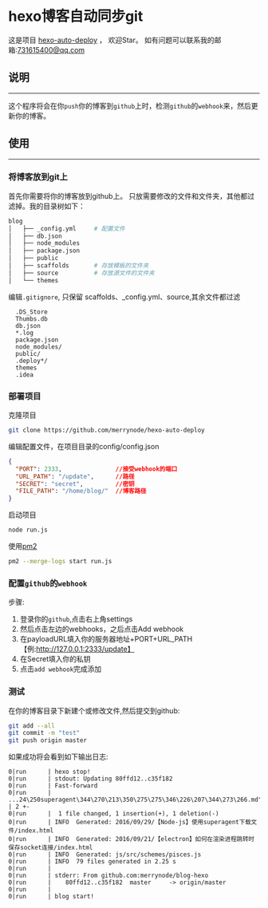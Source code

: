 # hexo博客自动同步git

这是项目 [hexo-auto-deploy](https://github.com/merrynode/hexo-auto-deploy) ，
欢迎Star。
如有问题可以联系我的邮箱:731615400@qq.com
## 说明
******

这个程序将会在你`push`你的博客到`github`上时，检测`github`的`webhook`来，然后更新你的博客。

## 使用
******

### 将博客放到git上

首先你需要将你的博客放到github上。
只放需要修改的文件和文件夹，其他都过滤掉。我的目录树如下：
```bash
blog
│   ├── _config.yml     # 配置文件
│   ├── db.json
│   ├── node_modules
│   ├── package.json
│   ├── public
│   ├── scaffolds       # 存放模板的文件夹
│   ├── source          # 存放源文件的文件夹
│   └── themes
```
编辑`.gitignore`, 只保留 scaffolds、_config.yml、source,其余文件都过滤
```
  .DS_Store
  Thumbs.db
  db.json
  *.log
  package.json
  node_modules/
  public/
  .deploy*/
  themes
  .idea
```

### 部署项目

克隆项目
```bash
git clone https://github.com/merrynode/hexo-auto-deploy
```

编辑配置文件，在项目目录的config/config.json
```json
{
  "PORT": 2333,               //接受webhook的端口
  "URL_PATH": "/update",      //路径
  "SECRET": "secret",         //密钥
  "FILE_PATH": "/home/blog/"  //博客路径
}
```

启动项目
```bash
node run.js
```
使用[pm2](http://pm2.keymetrics.io/docs/usage/quick-start/)
```bash
pm2 --merge-logs start run.js
```

### 配置`github`的`webhook`

步骤:
1. 登录你的`github`,点击右上角settings
2. 然后点击左边的webhooks，之后点击Add webhook
3. 在payloadURL填入你的服务器地址+PORT+URL_PATH 【例:http://127.0.0.1:2333/update】
4. 在Secret填入你的私钥
5. 点击`add webhook`完成添加

### 测试
在你的博客目录下新建个或修改文件,然后提交到github:
```bash
git add --all
git commit -m "test"
git push origin master
```
如果成功将会看到如下输出日志:
```
0|run      | hexo stop!
0|run      | stdout: Updating 80ffd12..c35f182
0|run      | Fast-forward
0|run      |  ...24\250superagent\344\270\213\350\275\275\346\226\207\344\273\266.md" | 2 +-
0|run      |  1 file changed, 1 insertion(+), 1 deletion(-)
0|run      | INFO  Generated: 2016/09/29/【Node-js】使用superagent下载文件/index.html
0|run      | INFO  Generated: 2016/09/21/【electron】如何在渲染进程跳转时保存socket连接/index.html
0|run      | INFO  Generated: js/src/schemes/pisces.js
0|run      | INFO  79 files generated in 2.25 s
0|run      | 
0|run      | stderr: From github.com:merrynode/blog-hexo
0|run      |    80ffd12..c35f182  master     -> origin/master
0|run      | 
0|run      | blog start!
```

